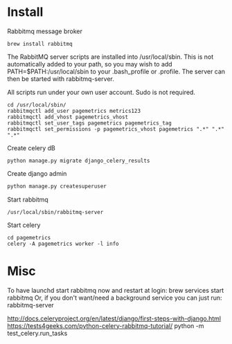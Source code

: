 # Install
Rabbitmq message broker

```brew install rabbitmq```


The RabbitMQ server scripts are installed into /usr/local/sbin. This is not automatically added to your path, so you may wish to add PATH=$PATH:/usr/local/sbin to your .bash_profile or .profile. The server can then be started with rabbitmq-server.

All scripts run under your own user account. Sudo is not required.

```
cd /usr/local/sbin/
rabbitmqctl add_user pagemetrics metrics123
rabbitmqctl add_vhost pagemetrics_vhost
rabbitmqctl set_user_tags pagemetrics pagemetrics_tag
rabbitmqctl set_permissions -p pagemetrics_vhost pagemetrics ".*" ".*" ".*"
```

Create celery dB

```python manage.py migrate django_celery_results```

Create django admin

```bash
python manage.py createsuperuser
```

Start rabbitmq

```/usr/local/sbin/rabbitmq-server ```

Start celery


```
cd pagemetrics
celery -A pagemetrics worker -l info
```



# Misc

To have launchd start rabbitmq now and restart at login:
  brew services start rabbitmq
Or, if you don't want/need a background service you can just run:
  rabbitmq-server


http://docs.celeryproject.org/en/latest/django/first-steps-with-django.html
https://tests4geeks.com/python-celery-rabbitmq-tutorial/
python -m test_celery.run_tasks
